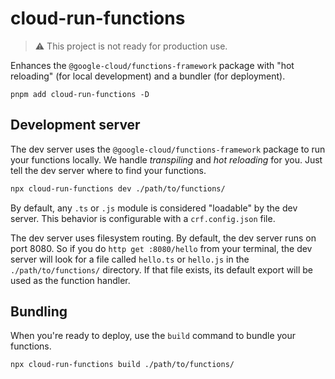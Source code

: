 # cloud-run-functions

> ⚠️ This project is not ready for production use.

Enhances the `@google-cloud/functions-framework` package with "hot reloading" (for local development) and a bundler (for deployment).

```
pnpm add cloud-run-functions -D
```

## Development server

The dev server uses the `@google-cloud/functions-framework` package to run your functions locally. We handle _transpiling_ and _hot reloading_ for you. Just tell the dev server where to find your functions.

```sh
npx cloud-run-functions dev ./path/to/functions/
```

By default, any `.ts` or `.js` module is considered "loadable" by the dev server. This behavior is configurable with a `crf.config.json` file.

The dev server uses filesystem routing. By default, the dev server runs on port 8080. So if you do `http get :8080/hello` from your terminal, the dev server will look for a file called `hello.ts` or `hello.js` in the `./path/to/functions/` directory. If that file exists, its default export will be used as the function handler.

## Bundling

When you're ready to deploy, use the `build` command to bundle your functions.

```sh
npx cloud-run-functions build ./path/to/functions/
```
